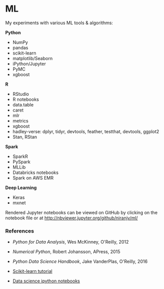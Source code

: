 # ML
My experiments with various ML tools & algorithms:

**Python**
* NumPy
* pandas
* scikit-learn
* matplotlib/Seaborn
* iPython/Jupyter
* PyMC
* xgboost
 
**R**
* RStudio
* R notebooks
* data.table
* caret
* mlr
* metrics
* xgboost
* hadley-verse: dplyr, tidyr, devtools, feather, testthat, devtools, ggplot2
* Stan, RStan

**Spark**
* SparkR
* PySpark
* MLLib
* Databricks notebooks
* Spark on AWS EMR

**Deep Learning**
* Keras
* mxnet

Rendered Jupyter notebooks can be viewed on GitHub by clicking on the notebook file or at http://nbviewer.jupyter.org/github/niranjv/ml/

### References
* *Python for Data Analysis*, Wes McKinney, O'Reilly, 2012
* *Numerical Python*, Robert Johansson, APress, 2015
* *Python Data Science Handbook*, Jake VanderPlas, O'Reilly, 2016

* [Scikit-learn tutorial](http://nbviewer.jupyter.org/github/jakevdp/sklearn_tutorial/blob/master/notebooks/Index.ipynb)
* [Data science ipython notebooks](https://github.com/donnemartin/data-science-ipython-notebooks)
